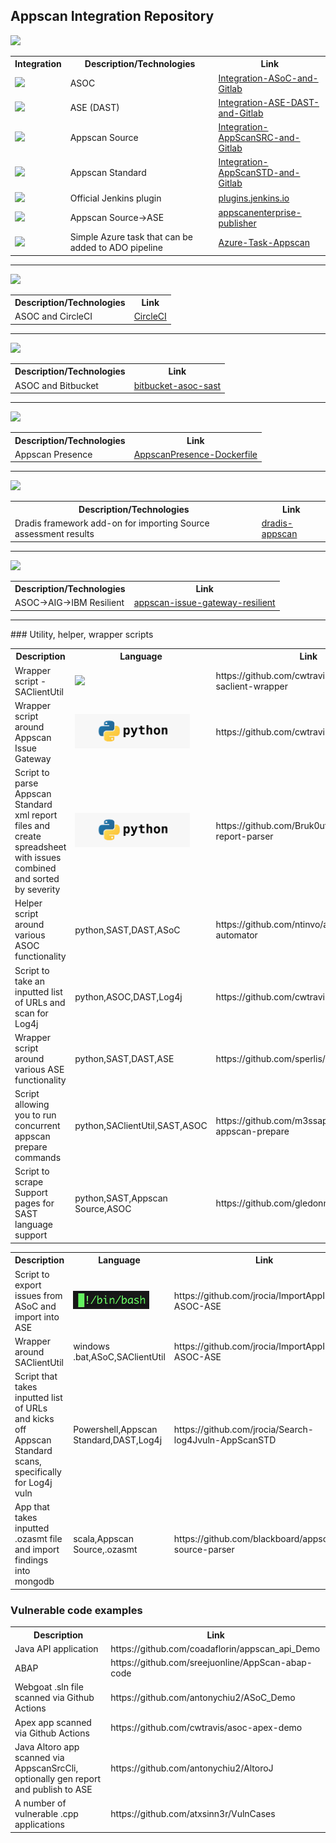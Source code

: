 ## Appscan Integration Repository

<img src="http://watkinsdemo.us/images/gitlab1.png"/>
<table>
    <tr><th>Integration</th><th>Description/Technologies</th><th>Link</th></tr>
    <tr><td><img src="http://watkinsdemo.us/images/gitlab1.png"></td><td>ASOC</td><td><a href="https://github.com/jrocia/Integration-ASoC-and-Gitlab">Integration-ASoC-and-Gitlab</a></td></tr>
    <tr><td><img src="http://watkinsdemo.us/images/gitlab1.png"></td><td>ASE (DAST)</td><td><a href="https://github.com/jrocia/Integration-ASE-DAST-and-Gitlab">Integration-ASE-DAST-and-Gitlab</a></td></tr>
    <tr><td><img src="http://watkinsdemo.us/images/gitlab1.png"></td><td>Appscan Source</td><td><a href="https://github.com/jrocia/Integration-AppScanSRC-and-Gitlab">Integration-AppScanSRC-and-Gitlab</a></td></tr>
    <tr><td><img src="http://watkinsdemo.us/images/gitlab1.png"></td><td>Appscan Standard</td><td><a href="https://github.com/jrocia/Integration-AppScanSTD-and-Gitlab">Integration-AppScanSTD-and-Gitlab</a></td></tr>
    <tr><td><img src="http://watkinsdemo.us/images/jenkins1.png"></td><td>Official Jenkins plugin</td><td><a href="https://plugins.jenkins.io/appscan/">plugins.jenkins.io</a></td></tr>
    <tr><td><img src="http://watkinsdemo.us/images/jenkins1.png"></td><td>Appscan Source->ASE</td><td><a href="https://github.com/kevinfealey/appscanenterprise-publisher">appscanenterprise-publisher</a></td></tr>
    <tr><td><img src="http://watkinsdemo.us/images/ado1.png"></td><td>Simple Azure task that can be added to ADO pipeline</td>
        <td><a href="https://github.com/yopez83/Azure-Task-AppScan">Azure-Task-Appscan</a></td></tr>
</table>
<hr>
<img src="http://watkinsdemo.us/images/circleci.png"/>
<table>
    <tr><th>Description/Technologies</th><th>Link</th></tr>
    <tr><td>ASOC and CircleCI</td><td><a href="https://github.com/antonychiu2/CircleCI">CircleCI</a></td></tr>
</table>
<hr>
<img src="http://watkinsdemo.us/images/bitbucket1.png"/>
<table>
    <tr><th>Description/Technologies</th><th>Link</th></tr>
    <tr><td>ASOC and Bitbucket</td><td><a href="https://github.com/HCL-TECH-SOFTWARE/bitbucket-asoc-sast">bitbucket-asoc-sast</a></td></tr>
</table>
<hr>
<img src="http://watkinsdemo.us/images/docker1.png"/>
<table>
    <tr><th>Description/Technologies</th><th>Link</th></tr>
    <tr><td>Appscan Presence </td><td><a href="https://github.com/jrocia/AppScanPresence-Dockerfile">AppscanPresence-Dockerfile</a></td></tr>
</table>
<hr>
<img src="http://watkinsdemo.us/images/dradis.png"/>
<table>
    <tr><th>Description/Technologies</th><th>Link</th></tr>
    <tr><td>Dradis framework add-on for importing Source assessment results</td><td><a href="https://github.com/dradis/dradis-appscan">dradis-appscan</a></td></tr>
</table>
<hr>
<img src="http://watkinsdemo.us/images/resilient.png"/>
<table>
    <tr><th>Description/Technologies</th><th>Link</th></tr>
    <tr><td>ASOC->AIG->IBM Resilient</td><td><a href="https://github.com/IBM/asoc-devops-tooling/tree/master/appscan-issue-gateway-resilient">appscan-issue-gateway-resilient</a></td></tr>
</table>
<hr>
### Utility, helper, wrapper scripts
<table>
    <tr><th>Description</th><th>Language</th><th>Link</th></tr>
    <tr><td>Wrapper script - SAClientUtil</td><td><img src="http://watkinsdemo.us/images/python1.png"></td><td>https://github.com/cwtravis/python-saclient-wrapper</td></tr>
    <tr><td>Wrapper script around Appscan Issue Gateway</td><td><img src="https://github.com/dwwatk02/appscan_asoc_links/blob/main/python.png"></td><td>https://github.com/cwtravis/AIMG_Client</td></tr>
    <tr><td>Script to parse Appscan Standard xml report files and create spreadsheet with issues combined and sorted by severity</td><td><img src="https://github.com/dwwatk02/appscan_asoc_links/blob/main/python.png"></td><td>https://github.com/Bruk0ut/appscan-xml-report-parser</td></tr>
        <tr><td>Helper script around various ASOC functionality</td><td>python,SAST,DAST,ASoC</td><td>https://github.com/ntinvo/appscan-automator</td></tr>
<tr><td>Script to take an inputted list of URLs and scan for Log4j</td><td>python,ASOC,DAST,Log4j</td><td>https://github.com/cwtravis/asoc_dast_spray</td></tr>
    <tr><td>Wrapper script around various ASE functionality</td><td>python,SAST,DAST,ASE</td><td>https://github.com/sperlis/ase-apis</td></tr>
    <tr><td>Script allowing you to run concurrent appscan prepare commands</td><td>python,SAClientUtil,SAST,ASOC</td><td>https://github.com/m3ssap0/massive-appscan-prepare</td></tr>
    <tr><td>Script to scrape Support pages for SAST language support</td><td>python,SAST,Appscan Source,ASOC</td><td>https://github.com/gledonne/appscanlangs</td></tr>
</table>
<table>
    <tr><th>Description</th><th>Language</th><th>Link</th></tr>
    <tr><td>Script to export issues from ASoC and import into ASE</td><td><img src="https://github.com/dwwatk02/appscan_asoc_links/blob/main/bash.png"</td><td>https://github.com/jrocia/ImportAppIssues-ASOC-ASE</td></tr>
    <tr><td>Wrapper around SAClientUtil</td><td>windows .bat,ASoC,SAClientUtil</td><td>https://github.com/jrocia/ImportAppIssues-ASOC-ASE</td></tr>
    <tr><td>Script that takes inputted list of URLs and kicks off Appscan Standard scans, specifically for Log4j vuln</td><td>Powershell,Appscan Standard,DAST,Log4j</td><td>https://github.com/jrocia/Search-log4Jvuln-AppScanSTD</td></tr>
    <tr><td>App that takes inputted .ozasmt file and import findings into mongodb</td><td>scala,Appscan Source,.ozasmt</td><td>https://github.com/blackboard/appscan-source-parser</td></tr>
</table>



### Vulnerable code examples

<table>
    <tr><th>Description</th><th>Link</th></tr>
    <tr><td>Java API application</td><td>https://github.com/coadaflorin/appscan_api_Demo</td></tr>
    <tr><td>ABAP</td><td>https://github.com/sreejuonline/AppScan-abap-code</td></tr>
    <tr><td>Webgoat .sln file scanned via Github Actions</td><td>https://github.com/antonychiu2/ASoC_Demo</td></tr>
    <tr><td>Apex app scanned via Github Actions</td><td>https://github.com/cwtravis/asoc-apex-demo</td></tr>
    <tr><td>Java Altoro app scanned via AppscanSrcCli, optionally gen report and publish to ASE</td><td>https://github.com/antonychiu2/AltoroJ</td></tr>
    <tr><td>A number of vulnerable .cpp applications</td><td>https://github.com/atxsinn3r/VulnCases</td></tr>
</table>
